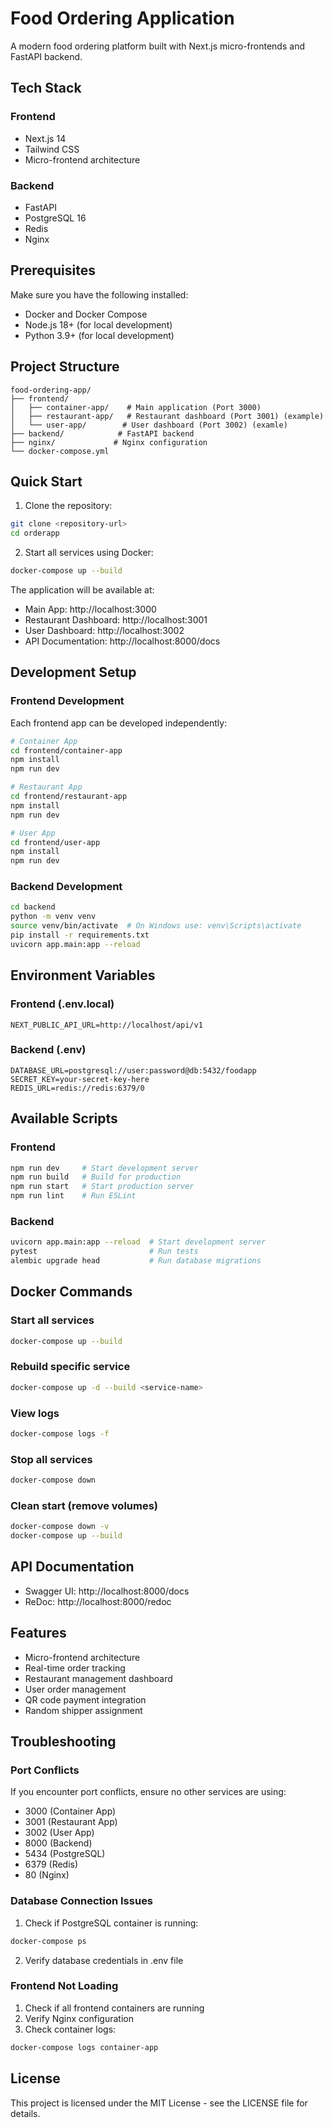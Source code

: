 # Food Ordering Application

A modern food ordering platform built with Next.js micro-frontends and FastAPI backend.

## Tech Stack

### Frontend

- Next.js 14
- Tailwind CSS
- Micro-frontend architecture

### Backend

- FastAPI
- PostgreSQL 16
- Redis
- Nginx

## Prerequisites

Make sure you have the following installed:

- Docker and Docker Compose
- Node.js 18+ (for local development)
- Python 3.9+ (for local development)

## Project Structure

```
food-ordering-app/
├── frontend/
│   ├── container-app/    # Main application (Port 3000)
│   ├── restaurant-app/   # Restaurant dashboard (Port 3001) (example)
│   └── user-app/        # User dashboard (Port 3002) (examle)
├── backend/            # FastAPI backend
├── nginx/             # Nginx configuration
└── docker-compose.yml
```

## Quick Start

1. Clone the repository:

```bash
git clone <repository-url>
cd orderapp
```

2. Start all services using Docker:

```bash
docker-compose up --build
```

The application will be available at:

- Main App: http://localhost:3000
- Restaurant Dashboard: http://localhost:3001
- User Dashboard: http://localhost:3002
- API Documentation: http://localhost:8000/docs

## Development Setup

### Frontend Development

Each frontend app can be developed independently:

```bash
# Container App
cd frontend/container-app
npm install
npm run dev

# Restaurant App
cd frontend/restaurant-app
npm install
npm run dev

# User App
cd frontend/user-app
npm install
npm run dev
```

### Backend Development

```bash
cd backend
python -m venv venv
source venv/bin/activate  # On Windows use: venv\Scripts\activate
pip install -r requirements.txt
uvicorn app.main:app --reload
```

## Environment Variables

### Frontend (.env.local)

```env
NEXT_PUBLIC_API_URL=http://localhost/api/v1
```

### Backend (.env)

```env
DATABASE_URL=postgresql://user:password@db:5432/foodapp
SECRET_KEY=your-secret-key-here
REDIS_URL=redis://redis:6379/0
```

## Available Scripts

### Frontend

```bash
npm run dev     # Start development server
npm run build   # Build for production
npm run start   # Start production server
npm run lint    # Run ESLint
```

### Backend

```bash
uvicorn app.main:app --reload  # Start development server
pytest                         # Run tests
alembic upgrade head           # Run database migrations
```

## Docker Commands

### Start all services

```bash
docker-compose up --build
```

### Rebuild specific service

```bash
docker-compose up -d --build <service-name>
```

### View logs

```bash
docker-compose logs -f
```

### Stop all services

```bash
docker-compose down
```

### Clean start (remove volumes)

```bash
docker-compose down -v
docker-compose up --build
```

## API Documentation

- Swagger UI: http://localhost:8000/docs
- ReDoc: http://localhost:8000/redoc

## Features

- Micro-frontend architecture
- Real-time order tracking
- Restaurant management dashboard
- User order management
- QR code payment integration
- Random shipper assignment

## Troubleshooting

### Port Conflicts

If you encounter port conflicts, ensure no other services are using:

- 3000 (Container App)
- 3001 (Restaurant App)
- 3002 (User App)
- 8000 (Backend)
- 5434 (PostgreSQL)
- 6379 (Redis)
- 80 (Nginx)

### Database Connection Issues

1. Check if PostgreSQL container is running:

```bash
docker-compose ps
```

2. Verify database credentials in .env file

### Frontend Not Loading

1. Check if all frontend containers are running
2. Verify Nginx configuration
3. Check container logs:

```bash
docker-compose logs container-app
```

## License

This project is licensed under the MIT License - see the LICENSE file for details.
